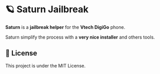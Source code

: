 # 🪐 Saturn Jailbreak

**Saturn** is a **jailbreak helper** for the **Vtech DigiGo** phone.

Saturn simplify the process with a **very nice installer** and others tools.


## 📝 License
This project is under the MIT License.

